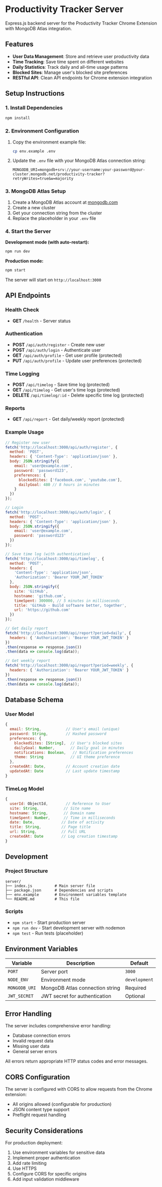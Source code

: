 # Productivity Tracker Server

Express.js backend server for the Productivity Tracker Chrome Extension with MongoDB Atlas integration.

## Features

- **User Data Management**: Store and retrieve user productivity data
- **Time Tracking**: Save time spent on different websites
- **Daily Statistics**: Track daily and all-time usage patterns
- **Blocked Sites**: Manage user's blocked site preferences
- **RESTful API**: Clean API endpoints for Chrome extension integration

## Setup Instructions

### 1. Install Dependencies

```bash
npm install
```

### 2. Environment Configuration

1. Copy the environment example file:
   ```bash
   cp env.example .env
   ```

2. Update the `.env` file with your MongoDB Atlas connection string:
   ```
   MONGODB_URI=mongodb+srv://your-username:your-password@your-cluster.mongodb.net/productivity-tracker?retryWrites=true&w=majority
   ```

### 3. MongoDB Atlas Setup

1. Create a MongoDB Atlas account at [mongodb.com](https://mongodb.com)
2. Create a new cluster
3. Get your connection string from the cluster
4. Replace the placeholder in your `.env` file

### 4. Start the Server

**Development mode (with auto-restart):**
```bash
npm run dev
```

**Production mode:**
```bash
npm start
```

The server will start on `http://localhost:3000`

## API Endpoints

### Health Check
- **GET** `/health` - Server status

### Authentication
- **POST** `/api/auth/register` - Create new user
- **POST** `/api/auth/login` - Authenticate user
- **GET** `/api/auth/profile` - Get user profile (protected)
- **PUT** `/api/auth/profile` - Update user preferences (protected)

### Time Logging
- **POST** `/api/timelog` - Save time log (protected)
- **GET** `/api/timelog` - Get user's time logs (protected)
- **DELETE** `/api/timelog/:id` - Delete specific time log (protected)

### Reports
- **GET** `/api/report` - Get daily/weekly report (protected)

### Example Usage

```javascript
// Register new user
fetch('http://localhost:3000/api/auth/register', {
  method: 'POST',
  headers: { 'Content-Type': 'application/json' },
  body: JSON.stringify({
    email: 'user@example.com',
    password: 'password123',
    preferences: {
      blockedSites: ['facebook.com', 'youtube.com'],
      dailyGoal: 480 // 8 hours in minutes
    }
  })
});

// Login
fetch('http://localhost:3000/api/auth/login', {
  method: 'POST',
  headers: { 'Content-Type': 'application/json' },
  body: JSON.stringify({
    email: 'user@example.com',
    password: 'password123'
  })
});

// Save time log (with authentication)
fetch('http://localhost:3000/api/timelog', {
  method: 'POST',
  headers: { 
    'Content-Type': 'application/json',
    'Authorization': 'Bearer YOUR_JWT_TOKEN'
  },
  body: JSON.stringify({
    site: 'GitHub',
    hostname: 'github.com',
    timeSpent: 300000, // 5 minutes in milliseconds
    title: 'GitHub - Build software better, together',
    url: 'https://github.com'
  })
});

// Get daily report
fetch('http://localhost:3000/api/report?period=daily', {
  headers: { 'Authorization': 'Bearer YOUR_JWT_TOKEN' }
})
.then(response => response.json())
.then(data => console.log(data));

// Get weekly report
fetch('http://localhost:3000/api/report?period=weekly', {
  headers: { 'Authorization': 'Bearer YOUR_JWT_TOKEN' }
})
.then(response => response.json())
.then(data => console.log(data));
```

## Database Schema

### User Model
```javascript
{
  email: String,           // User's email (unique)
  password: String,        // Hashed password
  preferences: {
    blockedSites: [String],  // User's blocked sites
    dailyGoal: Number,       // Daily goal in minutes
    notifications: Boolean,   // Notification preferences
    theme: String            // UI theme preference
  },
  createdAt: Date,         // Account creation date
  updatedAt: Date          // Last update timestamp
}
```

### TimeLog Model
```javascript
{
  userId: ObjectId,        // Reference to User
  site: String,           // Site name
  hostname: String,       // Domain name
  timeSpent: Number,      // Time in milliseconds
  date: Date,            // Date of activity
  title: String,         // Page title
  url: String,           // Full URL
  createdAt: Date        // Log creation timestamp
}
```

## Development

### Project Structure
```
server/
├── index.js          # Main server file
├── package.json      # Dependencies and scripts
├── env.example       # Environment variables template
└── README.md         # This file
```

### Scripts
- `npm start` - Start production server
- `npm run dev` - Start development server with nodemon
- `npm test` - Run tests (placeholder)

## Environment Variables

| Variable | Description | Default |
|----------|-------------|---------|
| `PORT` | Server port | `3000` |
| `NODE_ENV` | Environment mode | `development` |
| `MONGODB_URI` | MongoDB Atlas connection string | Required |
| `JWT_SECRET` | JWT secret for authentication | Optional |

## Error Handling

The server includes comprehensive error handling:
- Database connection errors
- Invalid request data
- Missing user data
- General server errors

All errors return appropriate HTTP status codes and error messages.

## CORS Configuration

The server is configured with CORS to allow requests from the Chrome extension:
- All origins allowed (configurable for production)
- JSON content type support
- Preflight request handling

## Security Considerations

For production deployment:
1. Use environment variables for sensitive data
2. Implement proper authentication
3. Add rate limiting
4. Use HTTPS
5. Configure CORS for specific origins
6. Add input validation middleware 